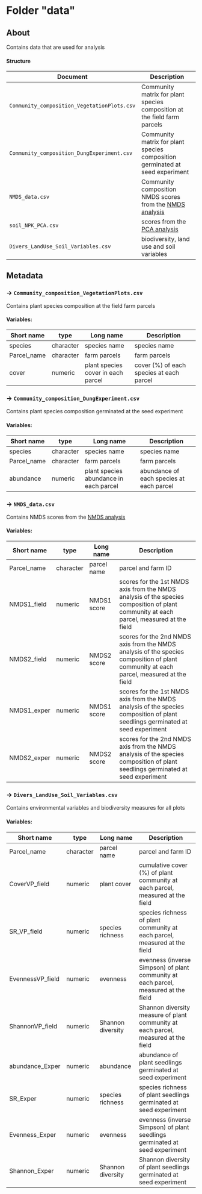 # Folder "data"

## About

Contains data that are used for analysis 

#### Structure

| Document                                   | Description                              |
| ------------------------------------------ |----------------------------------------- |
|`Community_composition_VegetationPlots.csv` | Community matrix for plant species composition at the field farm parcels     |
|`Community_composition_DungExperiment.csv`  | Community matrix for plant species composition germinated at  seed experiment     |
|`NMDS_data.csv`                 | Community composition NMDS scores from the [NMDS analysis](../analysis/2.0_NMDS.R)    |
|`soil_NPK_PCA.csv`                               | scores from the [PCA analysis](../analysis/1.0_PCA_soil.R)  |     
|`Divers_LandUse_Soil_Variables.csv`                | biodiversity, land use and soil variables | 



## Metadata

### -> `Community_composition_VegetationPlots.csv` 
Contains plant species composition at the field farm parcels

#### Variables:			
|Short name	| type |	Long name	| Description |
| ----------|------|------------| ------------|
| species	  |character | species name	    | species name                             |
| Parcel_name | character | farm parcels|  farm parcels |
| cover     | numeric  | 	plant species cover in each parcel | cover (%) of each species at each parcel	 |


### ->  `Community_composition_DungExperiment.csv`
Contains plant species composition germinated at the seed experiment

#### Variables:			
|Short name	| type |	Long name	| Description |
| ----------|------|------------| ------------|
| species	  |character | species name	    | species name                             |
| Parcel_name | character | farm parcels|  farm parcels |
| abundance     | numeric  | 	plant species abundance in each parcel | abundance of each species at each parcel	 |




### ->  `NMDS_data.csv`
Contains NMDS scores from the [NMDS analysis](../analysis/2.0_NMDS.R) 

#### Variables:			
|Short name	| type |	Long name	| Description |
| ----------|------|------------| ------------|
| Parcel_name	     | character  | parcel name	|parcel and farm ID |              
| NMDS1_field  | numeric    | NMDS1 score | scores for the 1st NMDS axis from the NMDS analysis of the species composition of plant community at each parcel, measured at the field	|
| NMDS2_field  | numeric    | NMDS2 score | scores for the 2nd NMDS axis from the NMDS analysis of the species composition of plant community at each parcel, measured at the field	|
| NMDS1_exper  | numeric    | NMDS1 score | scores for the 1st NMDS axis from the NMDS analysis of the species composition of plant seedlings  germinated at seed experiment	|
| NMDS2_exper  | numeric    | NMDS2 score | scores for the 2nd NMDS axis from the NMDS analysis of the species composition of plant seedlings  germinated at seed experiment	|



### ->  `Divers_LandUse_Soil_Variables.csv`
Contains environmental variables and biodiversity measures for all plots

#### Variables:			
|Short name	| type |	Long name	| Description |
| ----------|------|------------| ------------|
| Parcel_name	     | character  | parcel name	|parcel and farm ID |              
| CoverVP_field    | numeric    | plant cover  |cumulative cover (%) of plant community at each parcel, measured at the field	|
| SR_VP_field      | numeric    | species richness |species richness of plant community at each parcel, measured at the field	|
| EvennessVP_field | numeric    | evenness |evenness (inverse Simpson) of plant community at each parcel, measured at the field |
| ShannonVP_field  | numeric    | Shannon diversity |Shannon diversity measure of plant community at each parcel, measured at the field	|
| abundance_Exper  | numeric    | abundance | abundance of plant seedlings  germinated at  seed experiment	|
| SR_Exper  | numeric    | species richness | species richness of plant seedlings  germinated at  seed experiment	|
| Evenness_Exper  | numeric    | evenness | evenness (inverse Simpson) of plant seedlings  germinated at  seed experiment	|
| Shannon_Exper  | numeric    | Shannon diversity | Shannon diversity of plant seedlings  germinated at  seed experiment	|
